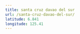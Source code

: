```yaml
---
title: santa cruz davao del sur
url: /santa-cruz-davao-del-sur/
latitude: 6.841
longitude: 125.41
---
```

